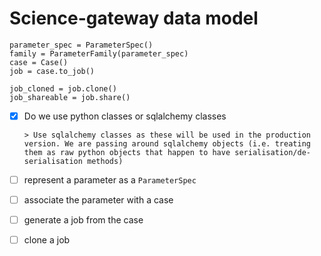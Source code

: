 # Science-gateway data model



```
parameter_spec = ParameterSpec()
family = ParameterFamily(parameter_spec)
case = Case()
job = case.to_job()

job_cloned = job.clone()
job_shareable = job.share()
```



- [x] Do we use python classes or sqlalchemy classes

      > Use sqlalchemy classes as these will be used in the production version. We are passing around sqlalchemy objects (i.e. treating them as raw python objects that happen to have serialisation/de-serialisation methods)



- [ ] represent a parameter as a `ParameterSpec`
- [ ] associate the parameter with a case
- [ ] generate a job from the case



- [ ] clone a job